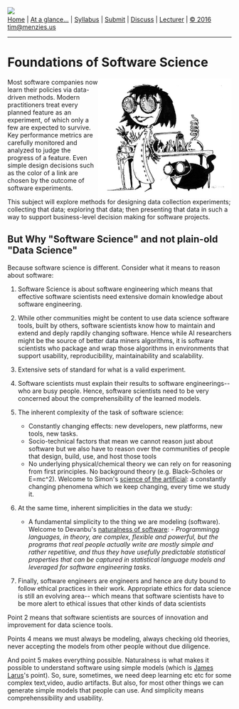 [<img width=900 src="https://raw.githubusercontent.com/txt/fss16/master/img/fss16.png">](http://tiny.cc/fss2016)   
[Home](http://tiny.cc/fss2016) |
[At a glance...](https://github.com/txt/fss16/blob/master/doc/glance.md) |
[Syllabus](https://github.com/txt/fss16/blob/master/doc/syllabus.md) |
[Submit](http://tiny.cc/fss2016give) |
[Discuss](https://fss16.slack.com/) |
[Lecturer](http://menzies.us) |
[&copy; 2016](https://github.com/txt/fss16/blob/master/LICENSE.md) tim@menzies.us

_______



# Foundations of Software Science 

<img src="/_img/mad.jpg" align=right width=300>

Most software companies now learn their policies via
data-driven methods. Modern practitioners treat
every planned feature as an experiment, of which
only a few are expected to survive. Key performance
metrics are carefully monitored and analyzed to
judge the progress of a feature. Even simple design
decisions such as the color of a link are chosen by
the outcome of software experiments.

This subject will explore methods for designing data
collection experiments; collecting that data;
exploring that data; then presenting that data in
such a way to support business-level decision making
for software projects.

## But Why "Software Science" and not plain-old "Data Science"

Because software science is different. Consider what it means to reason about software:

1. Software Science is about software engineering which means that effective software scientists need extensive domain knowledge about software engineering.

2. While other communities might be content to use data science software tools, built by others, software scientists know how
to maintain and extend and deply rapdily changing software. Hence while  AI researchers might be the source of 
better data miners algorithms, it is software  scientists who package and wrap those algorithms
in environments that support usability, reproducibility, maintainability and scalability.

3. Extensive sets of standard for what is a valid experiment.

4. Software scientists must explain their results to software engineerings-- who are busy people. Hence, software
scientists need to be very concerned about the comprehensibility of the learned models.

4. The inherent complexity of the task of software science:
     - Constantly changing effects: new developers, new platforms, new tools, new tasks.
     - Socio-technical factors that mean we cannot reason just about software but we also have to reason over the communities of people that design, build, use, and host those tools
     - No underlying physical/chemical theory we can rely on for reasoning from first principles.  No background theory
(e.g. Black–Scholes or E=mc^2). Welcome to Simon's
[science of the artificial](http://courses.washington.edu/thesisd/documents/Kun_Herbert%20Simon_Sciences_of_the_Artificial.pdf): a constantly changing phenomena which we keep changing, every time we study it.

5.  At the same time, inherent simplicities in the data we study:

    - A fundamental simplicity to the thing we are modeling (software). Welcome to Devanbu's [naturalness of software](http://macbeth.cs.ucdavis.edu/natural.pdf):
          - <em> Programmingg languages, in theory, are complex, flexible
and powerful, but the programs that real people
actually write are mostly simple and rather repetitive,
and thus they have usefully predictable statistical properties
that can be captured in statistical language models
and leveraged for software engineering tasks.</em>


6. Finally, software engineers are engineers and hence are duty bound to follow
ethical practices in their work. Appropriate ethics for data science is still an
evolving area-- which means that software scientists have to be more alert to
  ethical issues that  other kinds of data scientists 

Point 2  means that software scientists are
sources of innovation and improvement for data
science tools.

Points 4 means we must always be modeling, always
checking old theories,
never accepting the models from other people without due diligence.  

And point 5 makes everything possible.
Naturalness is what makes it possible to
understand software using simple models (which is
[James Larus](https://www.youtube.com/watch?v=kO9OYnkeRTM)'s
point).  So, sure, sometimes, we need deep learning
etc etc for some complex text,video, audio
artifacts. But also, for most other things we can
generate simple models that people can use. And
simplicity means comprehenssibility and usability.
 
